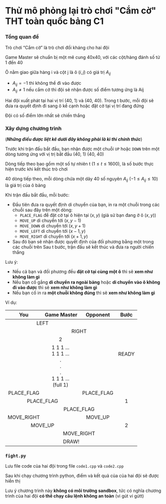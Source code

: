 # Thử mô phỏng lại trò chơi "Cắm cờ" THT toàn quốc bảng C1

### Tổng quan đề
Trò chơi “Cắm cờ” là trò chơi đối kháng cho hai đội

Game Master sẽ chuẩn bị một mê cung 40x40, với các cột/hàng đánh số từ 1 đến 40

Ô nằm giao giữa hàng i và cột j là ô $(i, j)$ có giá trị $A_{ij}$
- $A_{ij} = -1$ thì không thể đi vào được
- $A_{ij} \neq 1$ nếu cắm cờ thì đội sẽ nhận được số điểm tương ứng là Aij

Hai đội xuất phát tại hai vị trí (40, 1) và (40, 40). Trong t bước, mỗi đội sẽ đưa ra quyết định đi sang ô kề cạnh hoặc đặt cờ tại vị trí đang đứng

Đội có số điểm lớn nhất sẽ chiến thắng

### Xây dựng chương trình
(***Những điều được liệt kê dưới đây không phải là kì thi chính thức***)

Trước khi trận đấu bắt đầu, bạn nhận được một chuỗi `UP` hoặc `DOWN` trên một dòng tương ứng với vị trị bắt đầu (40, 1) (40, 40)

Dòng tiếp theo bao gồm một số tự nhiên t $(1 \le t \le 1600)$, là số bước thực hiện trước khi kết thúc trò chơi

40 dòng tiếp theo, mỗi dòng chứa một dãy 40 số nguyên $A_{ij}$ $(-1 \le A_{ij} \le 10)$  là giá trị của ô bảng

Khi trận đấu bắt đầu, mỗi bước:
- Đầu tiên đưa ra quyết định di chuyển của bạn, in ra một chuỗi trong các chuỗi sau đây trên một dòng:
    - `PLACE_FLAG` để đặt cờ tại ô hiện tại $(x, y)$ (giả sử bạn đang ở ô $(x, y)$)
    - `MOVE_UP` di chuyển tới $(x, y-1)$
    - `MOVE_DOWN` di chuyển tới $(x, y+1)$
    - `MOVE_LEFT` di chuyển tới $(x-1, y)$
    - `MOVE_RIGHT` di chuyển tới $(x+1, y)$
- Sau đó bạn sẽ nhận được quyết định của đối phương bằng một trong các chuỗi trên
Sau t bước, trận đấu sẽ kết thúc và đưa ra người chiến thắng

Lưu ý:
- Nếu cả bạn và đối phương đều **đặt cờ tại cùng một ô** thì sẽ **xem như không làm gì**
- Nếu bạn cố gắng **di chuyển ra ngoài bảng** hoặc **di chuyển vào ô không đi vào được** thì sẽ **xem như không làm gì**
- Nếu bạn cố in ra **một chuỗi không đúng** thì sẽ **xem như không làm gì**

Ví dụ:

<style>
table {
    text-align: center;
}
</style>

<table><thead>
    <tr>
        <th>You</th>
        <th>Game Master</th>
        <th>Opponent</th>
        <th>Bước</th>
    </tr></thead>
<tbody>
    <tr>
        <td colspan='2'>LEFT</td>
        <td></td>
        <td rowspan='4'>READY</td>
    </tr>
    <tr>
        <td></td>
        <td colspan='2'>RIGHT</td>
    </tr>
    <tr><td colspan='3'>2</td></tr>
    <tr>
        <td colspan='3'>
            <span style="white-space: pre-line">1 1 1 ...
            1 1 1 ...
            .
            .
            .
            1 1 1 ...
            (full 1)
            </span>
        </td>
    </tr>
    <tr>
        <td>PLACE_FLAG</td>
        <td></td>
        <td>PLACE_FLAG</td>
        <td rowspan='3'>1</td>
    </tr>
    <tr>
        <td colspan='2'>PLACE_FLAG</td>
        <td></td>
    </tr>
    <tr>
        <td></td>
        <td colspan='2'>PLACE_FLAG</td>
    </tr>
    <tr>
        <td>MOVE_RIGHT</td>
        <td></td>
        <td>MOVE_UP</td>
        <td rowspan='3'>2</td>
    </tr>
    <tr>
        <td colspan='2'>MOVE_UP</td>
        <td></td>
    </tr>
    <tr>
        <td></td>
        <td colspan='2'>MOVE_RIGHT</td>
    </tr>
    <tr>
        <td colspan='4'>DRAW!</td>
    </tr>
</tbody>
</table>


### `fight.py`
Lưu file code của hai đội trong file `code1.cpp` và `code2.cpp`

Sau khi chạy chương trình python, điểm và kết quả của của hai đội sẽ được hiển thị

Lưu ý chương trình này **không có môi trường sandbox**, tức có nghĩa chương trình của hai đội **có thể chạy câu lệnh không an toàn** (vi gút vi gútt)

